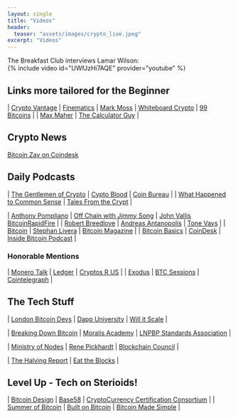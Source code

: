 ```yaml
---
layout: single
title: "Videos"
header:
  teaser: "assets/images/crypto_live.jpeg"
excerpt: "Videos"
---
```


The Breakfast Club interviews Lamar Wilson:<br>
{% include video id="UWfJzHi7AQE" provider="youtube" %}

## Links more tailored for the Beginner

| [Crypto Vantage]( https://www.youtube.com/c/CryptoVantage)	| [Finematics](https://www.youtube.com/c/Finematics) | [Mark Moss](https://www.youtube.com/c/MarkMoss)
| [Whiteboard Crypto](https://www.youtube.com/c/WhiteboardCrypto) | [99 Bitcoins](https://www.youtube.com/c/Bitcoinwithpaypal) |
| [Max Maher](https://www.youtube.com/c/MaxMaher) | 
[The Calculator Guy](https://www.youtube.com/c/TheCalculatorGuy) |

## Crypto News
[Bitcoin Zay on Coindesk](https://www.coindesk.com/tv/community-crypto/)

## Daily Podcasts

| [The Gentlemen of Crypto](https://www.youtube.com/c/TheGentlemenofCrypto) | [Cypto Blood](https://www.youtube.com/c/CryptoBlood) | [Coin Bureau](https://www.youtube.com/c/CoinBureau) |
| [What Happened to Common Sense](https://www.youtube.com/c/WhatHappenedToCommonSense) | [Tales From the Crypt](https://www.youtube.com/c/TFTC21) |

| [Anthony Pompliano](https://www.youtube.com/c/AnthonyPompliano) | [Off Chain with Jimmy Song](https://www.youtube.com/c/OffChainwithJimmySong) | [John Vallis BitcoinRapidFire](https://www.youtube.com/c/JohnVallisBitcoinRapidFire) |
| [Robert Breedlove](https://www.youtube.com/c/RobertBreedlove22) | [Andreas Antanopolis](https://www.youtube.com/c/aantonop) | [Tone Vays](https://www.youtube.com/c/tonevays) |
| [Bitcoin](https://www.youtube.com/c/BITC0IN) | [Stephan Livera](https://www.youtube.com/c/StephanLivera) | [Bitcoin Magazine](https://www.youtube.com/c/BitcoinMagazine) | 
| [Bitcoin Basics](https://www.youtube.com/c/BitcoinBasics) | [CoinDesk](https://www.youtube.com/c/Coindesk) | [Inside Bitcoin Podcast](https://www.youtube.com/channel/UC9uJjKyMpCH4XGL39KtMAHw) |
### Honorable Mentions
| [Monero Talk](https://www.youtube.com/c/MoneroTalk) | [Ledger](https://www.youtube.com/c/Ledger) | [Cryptos R US](https://www.youtube.com/c/CryptosRUs) |
| [Exodus](https://www.youtube.com/c/exodus) | [BTC Sessions](https://www.youtube.com/c/BTCSessions) | [Cointelegraph](https://www.youtube.com/c/cointelegraph_com) |


## The Tech Stuff

| [London Bitcoin Devs](https://www.youtube.com/channel/UCAcGdRw9Q-Ga_0Eap9_D_NQ) | [Dapp University](https://www.youtube.com/c/DappUniversity) | [Will it Scale](https://www.youtube.com/c/WillitScale) |

| [Breaking Down Bitcoin](https://www.youtube.com/c/BreakingDownBitcoin) | [Moralis Academy](https://www.youtube.com/channel/UCT2E5faQg9DY-HAyKmVEE_Q) | [LNPBP Standards Association](https://www.youtube.com/c/LNPBP) |

| [Ministry of Nodes](https://www.youtube.com/c/MinistryofNodes) | [Rene Pickhardt](https://www.youtube.com/c/RenePickhardt) | [Blockchain Council](https://www.youtube.com/c/BlockchainCouncil) |

| [The Halving Report](https://www.youtube.com/channel/UC9V2ORC2mFwmeulX3Dcc1hg) | [Eat the Blocks](https://www.youtube.com/c/EatTheBlocks) |

## Level Up - Tech on Sterioids!

| [Bitcoin Design](https://www.youtube.com/c/BitcoinDesign) | [Base58](https://www.youtube.com/c/Base58btc) | [CryptoCurrency Certification Consortium](https://www.youtube.com/c/CryptoCurrencyCertificationConsortium) |
| [Summer of Bitcoin](https://www.youtube.com/channel/UCu8iAf7tWfJNy2dcY7KvRBg/playlists) | [Built on Bitcoin](https://www.youtube.com/c/BuiltonBitcoin) | [Bitcoin Made Simple](https://www.youtube.com/channel/UCP45hAIFdQKOhyAQdDG9mGQ) |
